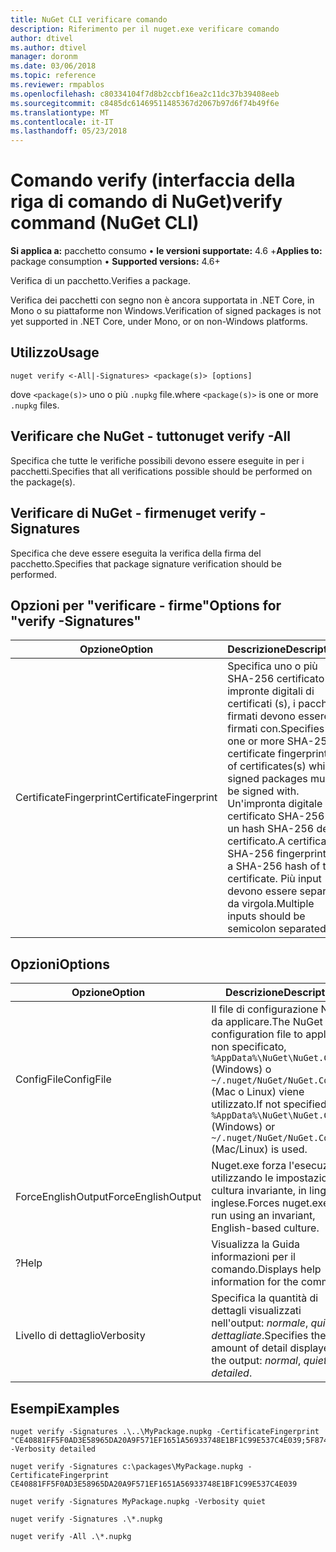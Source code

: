 ```yaml
---
title: NuGet CLI verificare comando
description: Riferimento per il nuget.exe verificare comando
author: dtivel
ms.author: dtivel
manager: doronm
ms.date: 03/06/2018
ms.topic: reference
ms.reviewer: rmpablos
ms.openlocfilehash: c80334104f7d8b2ccbf16ea2c11dc37b39408eeb
ms.sourcegitcommit: c8485dc61469511485367d2067b97d6f74b49f6e
ms.translationtype: MT
ms.contentlocale: it-IT
ms.lasthandoff: 05/23/2018
---
```

# <a name="verify-command-nuget-cli"></a><span data-ttu-id="cc32c-103">Comando verify (interfaccia della riga di comando di NuGet)</span><span class="sxs-lookup"><span data-stu-id="cc32c-103">verify command (NuGet CLI)</span></span>

<span data-ttu-id="cc32c-104">**Si applica a:** pacchetto consumo &bullet; **le versioni supportate:** 4.6 +</span><span class="sxs-lookup"><span data-stu-id="cc32c-104">**Applies to:** package consumption &bullet; **Supported versions:** 4.6+</span></span>

<span data-ttu-id="cc32c-105">Verifica di un pacchetto.</span><span class="sxs-lookup"><span data-stu-id="cc32c-105">Verifies a package.</span></span>

<span data-ttu-id="cc32c-106">Verifica dei pacchetti con segno non è ancora supportata in .NET Core, in Mono o su piattaforme non Windows.</span><span class="sxs-lookup"><span data-stu-id="cc32c-106">Verification of signed packages is not yet supported in .NET Core, under Mono, or on non-Windows platforms.</span></span>

## <a name="usage"></a><span data-ttu-id="cc32c-107">Utilizzo</span><span class="sxs-lookup"><span data-stu-id="cc32c-107">Usage</span></span>

```cli
nuget verify <-All|-Signatures> <package(s)> [options]
```

<span data-ttu-id="cc32c-108">dove `<package(s)>` uno o più `.nupkg` file.</span><span class="sxs-lookup"><span data-stu-id="cc32c-108">where `<package(s)>` is one or more `.nupkg` files.</span></span>

## <a name="nuget-verify--all"></a><span data-ttu-id="cc32c-109">Verificare che NuGet - tutto</span><span class="sxs-lookup"><span data-stu-id="cc32c-109">nuget verify -All</span></span>

<span data-ttu-id="cc32c-110">Specifica che tutte le verifiche possibili devono essere eseguite in per i pacchetti.</span><span class="sxs-lookup"><span data-stu-id="cc32c-110">Specifies that all verifications possible should be performed on the package(s).</span></span>

## <a name="nuget-verify--signatures"></a><span data-ttu-id="cc32c-111">Verificare di NuGet - firme</span><span class="sxs-lookup"><span data-stu-id="cc32c-111">nuget verify -Signatures</span></span>

<span data-ttu-id="cc32c-112">Specifica che deve essere eseguita la verifica della firma del pacchetto.</span><span class="sxs-lookup"><span data-stu-id="cc32c-112">Specifies that package signature verification should be performed.</span></span>

## <a name="options-for-verify--signatures"></a><span data-ttu-id="cc32c-113">Opzioni per "verificare - firme"</span><span class="sxs-lookup"><span data-stu-id="cc32c-113">Options for "verify -Signatures"</span></span>

| <span data-ttu-id="cc32c-114">Opzione</span><span class="sxs-lookup"><span data-stu-id="cc32c-114">Option</span></span> | <span data-ttu-id="cc32c-115">Descrizione</span><span class="sxs-lookup"><span data-stu-id="cc32c-115">Description</span></span> |
| --- | --- |
| <span data-ttu-id="cc32c-116">CertificateFingerprint</span><span class="sxs-lookup"><span data-stu-id="cc32c-116">CertificateFingerprint</span></span> | <span data-ttu-id="cc32c-117">Specifica uno o più SHA-256 certificato le impronte digitali di certificati (s), i pacchetti firmati devono essere firmati con.</span><span class="sxs-lookup"><span data-stu-id="cc32c-117">Specifies one or more SHA-256 certificate fingerprints of certificates(s) which signed packages must be signed with.</span></span> <span data-ttu-id="cc32c-118">Un'impronta digitale certificato SHA-256 è un hash SHA-256 del certificato.</span><span class="sxs-lookup"><span data-stu-id="cc32c-118">A certificate SHA-256 fingerprint is a SHA-256 hash of the certificate.</span></span> <span data-ttu-id="cc32c-119">Più input devono essere separati da virgola.</span><span class="sxs-lookup"><span data-stu-id="cc32c-119">Multiple inputs should be semicolon separated.</span></span> |

## <a name="options"></a><span data-ttu-id="cc32c-120">Opzioni</span><span class="sxs-lookup"><span data-stu-id="cc32c-120">Options</span></span>

| <span data-ttu-id="cc32c-121">Opzione</span><span class="sxs-lookup"><span data-stu-id="cc32c-121">Option</span></span> | <span data-ttu-id="cc32c-122">Descrizione</span><span class="sxs-lookup"><span data-stu-id="cc32c-122">Description</span></span> |
| --- | --- |
| <span data-ttu-id="cc32c-123">ConfigFile</span><span class="sxs-lookup"><span data-stu-id="cc32c-123">ConfigFile</span></span> | <span data-ttu-id="cc32c-124">Il file di configurazione NuGet da applicare.</span><span class="sxs-lookup"><span data-stu-id="cc32c-124">The NuGet configuration file to apply.</span></span> <span data-ttu-id="cc32c-125">Se non specificato, `%AppData%\NuGet\NuGet.Config` (Windows) o `~/.nuget/NuGet/NuGet.Config` (Mac o Linux) viene utilizzato.</span><span class="sxs-lookup"><span data-stu-id="cc32c-125">If not specified, `%AppData%\NuGet\NuGet.Config` (Windows) or `~/.nuget/NuGet/NuGet.Config` (Mac/Linux) is used.</span></span>|
| <span data-ttu-id="cc32c-126">ForceEnglishOutput</span><span class="sxs-lookup"><span data-stu-id="cc32c-126">ForceEnglishOutput</span></span> | <span data-ttu-id="cc32c-127">Nuget.exe forza l'esecuzione utilizzando le impostazioni cultura invariante, in lingua inglese.</span><span class="sxs-lookup"><span data-stu-id="cc32c-127">Forces nuget.exe to run using an invariant, English-based culture.</span></span> |
| <span data-ttu-id="cc32c-128">?</span><span class="sxs-lookup"><span data-stu-id="cc32c-128">Help</span></span> | <span data-ttu-id="cc32c-129">Visualizza la Guida informazioni per il comando.</span><span class="sxs-lookup"><span data-stu-id="cc32c-129">Displays help information for the command.</span></span> |
| <span data-ttu-id="cc32c-130">Livello di dettaglio</span><span class="sxs-lookup"><span data-stu-id="cc32c-130">Verbosity</span></span> | <span data-ttu-id="cc32c-131">Specifica la quantità di dettagli visualizzati nell'output: *normale*, *quiet*, *dettagliate*.</span><span class="sxs-lookup"><span data-stu-id="cc32c-131">Specifies the amount of detail displayed in the output: *normal*, *quiet*, *detailed*.</span></span> |

## <a name="examples"></a><span data-ttu-id="cc32c-132">Esempi</span><span class="sxs-lookup"><span data-stu-id="cc32c-132">Examples</span></span>

```cli
nuget verify -Signatures .\..\MyPackage.nupkg -CertificateFingerprint "CE40881FF5F0AD3E58965DA20A9F571EF1651A56933748E1BF1C99E537C4E039;5F874AAF47BCB268A19357364E7FBB09D6BF9E8A93E1229909AC5CAC865802E2" -Verbosity detailed

nuget verify -Signatures c:\packages\MyPackage.nupkg -CertificateFingerprint CE40881FF5F0AD3E58965DA20A9F571EF1651A56933748E1BF1C99E537C4E039

nuget verify -Signatures MyPackage.nupkg -Verbosity quiet

nuget verify -Signatures .\*.nupkg

nuget verify -All .\*.nupkg

```